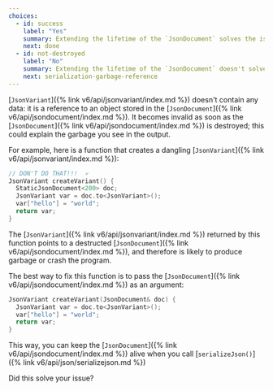 ```yaml
---
choices:
  - id: success
    label: "Yes"
    summary: Extending the lifetime of the `JsonDocument` solves the issue
    next: done
  - id: not-destroyed
    label: "No"
    summary: Extending the lifetime of the `JsonDocument` doesn't solve the issue
    next: serialization-garbage-reference
---
```


[`JsonVariant`]({% link v6/api/jsonvariant/index.md %}) doesn't contain any data: it is a reference to an object stored in the [`JsonDocument`]({% link v6/api/jsondocument/index.md %}). It becomes invalid as soon as the [`JsonDocument`]({% link v6/api/jsondocument/index.md %}) is destroyed; this could explain the garbage you see in the output.

For example, here is a function that creates a dangling [`JsonVariant`]({% link v6/api/jsonvariant/index.md %}):

```c++
// DON'T DO THAT!!!  💀
JsonVariant createVariant() {
  StaticJsonDocument<200> doc;
  JsonVariant var = doc.to<JsonVariant>();
  var["hello"] = "world";
  return var;
}
```

The [`JsonVariant`]({% link v6/api/jsonvariant/index.md %}) returned by this function points to a destructed [`JsonDocument`]({% link v6/api/jsondocument/index.md %}), and therefore is likely to produce garbage or crash the program.

The best way to fix this function is to pass the [`JsonDocument`]({% link v6/api/jsondocument/index.md %}) as an argument:

```c++
JsonVariant createVariant(JsonDocument& doc) {
  JsonVariant var = doc.to<JsonVariant>();
  var["hello"] = "world";
  return var;
}
```

This way, you can keep the [`JsonDocument`]({% link v6/api/jsondocument/index.md %}) alive when you call [`serializeJson()`]({% link v6/api/json/serializejson.md %})

Did this solve your issue?